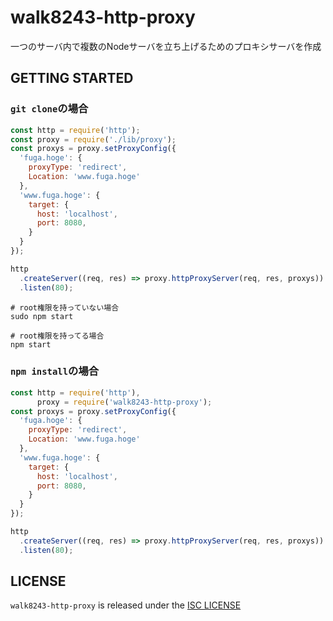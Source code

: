 # walk8243-http-proxy
一つのサーバ内で複数のNodeサーバを立ち上げるためのプロキシサーバを作成

## GETTING STARTED
### `git clone`の場合
```main.js
const http = require('http');
const proxy = require('./lib/proxy');
const proxys = proxy.setProxyConfig({
  'fuga.hoge': {
    proxyType: 'redirect',
    Location: 'www.fuga.hoge'
  },
  'www.fuga.hoge': {
    target: {
      host: 'localhost',
      port: 8080,
    }
  }
});

http
  .createServer((req, res) => proxy.httpProxyServer(req, res, proxys))
  .listen(80);
```

```
# root権限を持っていない場合
sudo npm start

# root権限を持ってる場合
npm start
```

### `npm install`の場合
```main.js
const http = require('http'),
      proxy = require('walk8243-http-proxy');
const proxys = proxy.setProxyConfig({
  'fuga.hoge': {
    proxyType: 'redirect',
    Location: 'www.fuga.hoge'
  },
  'www.fuga.hoge': {
    target: {
      host: 'localhost',
      port: 8080,
    }
  }
});

http
  .createServer((req, res) => proxy.httpProxyServer(req, res, proxys))
  .listen(80);
```

## LICENSE
`walk8243-http-proxy` is released under the [ISC LICENSE](https://github.com/walk8243/http-proxy/blob/master/LICENSE.md)
